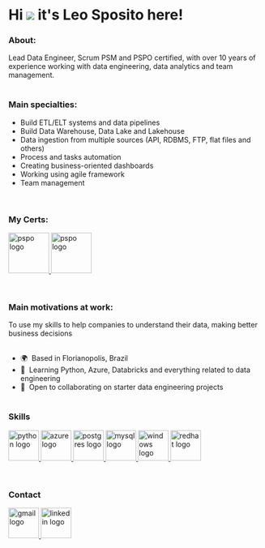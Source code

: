 Hi ![](https://user-images.githubusercontent.com/18350557/176309783-0785949b-9127-417c-8b55-ab5a4333674e.gif) it's Leo Sposito here!
================================================================================================================================

### About:
Lead Data Engineer, Scrum PSM and PSPO certified, with over 10 years of experience working with data engineering, data analytics and team management.<br><br>

### Main specialties:
  - Build ETL/ELT systems and data pipelines
  - Build Data Warehouse, Data Lake and Lakehouse
  - Data ingestion from multiple sources (API, RDBMS, FTP, flat files and others)
  - Process and tasks automation
  - Creating business-oriented dashboards
  - Working using agile framework
  - Team management
<br>

### My Certs:
<p align="left">
    <a href="https://www.credly.com/badges/296234a3-35d4-448e-b90e-533fd8db436b" rel="noreferrer" target="_blank">
      <img src="https://images.credly.com/size/680x680/images/a2790314-008a-4c3d-9553-f5e84eb359ba/image.png" height="80" alt="pspo logo"  />
    </a>
    <a href="https://www.credly.com/earner/earned/badge/25bd057d-e8e5-4d4e-94c6-f9c361f792b2" rel="noreferrer" target="_blank">
      <img src="https://images.credly.com/size/680x680/images/591762c5-fae7-49c6-b326-e1756979928d/image.png" height="80" alt="pspo logo"  />
    </a>
</p><br>

### Main motivations at work: 
To use my skills to help companies to understand their data, making better business decisions<br><br>


*   🌍  Based in Florianopolis, Brazil
*   🧠  Learning Python, Azure, Databricks and everything related to data engineering
*   🤝  Open to collaborating on starter data engineering projects<br><br>


### Skills


<p align="left">
    <a href="https://www.python.org/" rel="noreferrer" target="_blank">
      <img src="https://skillicons.dev/icons?i=py" height="60" alt="python logo"  />
    </a>
    <a href="https://www.azure.microsoft.com/" rel="noreferrer" target="_blank">
      <img src="https://skillicons.dev/icons?i=azure" height="60" alt="azure logo"  />
    </a>
    <a href="https://www.postgresql.org/" rel="noreferrer" target="_blank">
      <img src="https://skillicons.dev/icons?i=postgres" height="60" alt="postgres logo"  />
    </a>
    <a href="https://www.mysql.com/" rel="noreferrer" target="_blank">
      <img src="https://skillicons.dev/icons?i=mysql" height="60" alt="mysql logo"  />
    </a>
    <a href="https://www.microsoft.com/windows-server" rel="noreferrer" target="_blank">
      <img src="https://skillicons.dev/icons?i=windows" height="60" alt="windows logo"  />
    </a>
    <a href="https://www.redhat.com/" rel="noreferrer" target="_blank">
      <img src="https://skillicons.dev/icons?i=redhat" height="60" alt="redhat logo"  />
    </a>
</p>
<br>

### Contact


<div align="left">
  <a href="mailto:oliveiraleosilva87@gmail.com" rel="noreferrer" target="_blank">
      <img src="https://skillicons.dev/icons?i=gmail" height="60" alt="gmail logo"  />
  </a>
  <a href="https://www.linkedin.com/in/oliveiraleosilva87/" rel="noreferrer" target="_blank">
      <img src="https://skillicons.dev/icons?i=linkedin" height="60" alt="linkedin logo"  />
  </a>
</div>
                    
